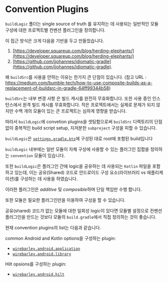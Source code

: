 # Convention Plugins

`buildLogic` 폴더는 single source of truth 를 유지하는 데 
사용되는 일반적인 모듈 구성에 대한 프로젝트별 컨벤션 플러그인을 정의합니다.

이 접근 방식은 크게 다음을 기반을 두고 만들었습니다.
1. [https://developer.squareup.com/blog/herding-elephants/](https://developer.squareup.com/blog/herding-elephants/)
2. [https://github.com/jjohannes/idiomatic-gradle](https://github.com/jjohannes/idiomatic-gradle).

왜 `buildSrc`를 사용을 안하는 이유는 한가지 큰 단점이 있습니다.
(참고 URL : https://medium.com/bumble-tech/how-to-use-composite-builds-as-a-replacement-of-buildsrc-in-gradle-64ff99344b58)

`buildSrc`는 내부 변경 사항 은 빌드 캐시를 완전히 무효화합니다.
또한 사용 중인 인스턴스에서 원격 빌드 캐시를 무효화합니다. 
작은 프로젝트에서는 실제로 문제가 되지 않지만 수백 개의 모듈이 있는 큰 프로젝트는 심하게 영향을 받습니다.

따라서 `buildLogic`에 convetion plugins을 셋팅함으로써 
`buildSrc` 디렉토리의 단점 없이 중복적인 build script setup, 지저분한 `subproject` 구성을 피할 수 있습니다.

`buildLogic`은 [`settings.gradle.kts`](../settings.gradle.kts)에 구성된 대로 root에 포함된 build입니다

`buildLogic` 내부에는 일반 모듈이 자체 구성에 사용할 수 있는 플러그인 집합을 정의하는 `convention` 모듈이 있습니다.

또한 `buildLogic`은 플러그인 간에 logic을 공유하는 데 사용되는 `Kotlin` 파일을 포함하고 있는데, 
이는 공유(Shared) 코드로 안드로이드 구성 요소(라이브러리 vs 애플리케이션)를 구성하는 데 사용을 하였습니다.

이러한 플러그인은 *additive* 및 *composible*하며 단일 책임만 수행 합니다.

또한 모듈은 필요한 플러그인만을 이용하여 구성을 할 수 있습니다.

공유(shared) 코드가 없는 모듈에 대한 일회성 logic이 있다면 
모듈별 설정으로 컨벤션 플러그인을 만드는 것보다 모듈의 `build.gradle`에서 직접 정의하는 것이 좋습니다.

현재 convention plugins의 list는 다음과 같습니다.

common Android and Kotlin options을 구성하는 plugin:
- [`wirebarley.android.application`](convention/src/main/kotlin/AndroidApplicationConventionPlugin.kt)
- [`wirebarley.android.library`](convention/src/main/kotlin/AndroidLibraryConventionPlugin.kt)

Hilt opsions를 구성하는 plugin:
- [`wirebarley.android.hilt`](convention/src/main/kotlin/AndroidHiltConventionPlugin.kt)
